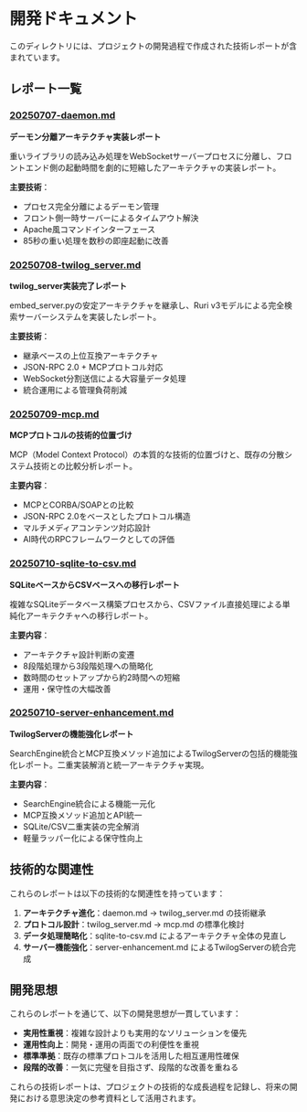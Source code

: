 # 開発ドキュメント

このディレクトリには、プロジェクトの開発過程で作成された技術レポートが含まれています。

## レポート一覧

### [20250707-daemon.md](20250707-daemon.md)
**デーモン分離アーキテクチャ実装レポート**

重いライブラリの読み込み処理をWebSocketサーバープロセスに分離し、フロントエンド側の起動時間を劇的に短縮したアーキテクチャの実装レポート。

**主要技術**：
- プロセス完全分離によるデーモン管理
- フロント側一時サーバーによるタイムアウト解決
- Apache風コマンドインターフェース
- 85秒の重い処理を数秒の即座起動に改善

### [20250708-twilog_server.md](20250708-twilog_server.md)
**twilog_server実装完了レポート**

embed_server.pyの安定アーキテクチャを継承し、Ruri v3モデルによる完全検索サーバーシステムを実装したレポート。

**主要技術**：
- 継承ベースの上位互換アーキテクチャ
- JSON-RPC 2.0 + MCPプロトコル対応
- WebSocket分割送信による大容量データ処理
- 統合運用による管理負荷削減

### [20250709-mcp.md](20250709-mcp.md)
**MCPプロトコルの技術的位置づけ**

MCP（Model Context Protocol）の本質的な技術的位置づけと、既存の分散システム技術との比較分析レポート。

**主要内容**：
- MCPとCORBA/SOAPとの比較
- JSON-RPC 2.0をベースとしたプロトコル構造
- マルチメディアコンテンツ対応設計
- AI時代のRPCフレームワークとしての評価

### [20250710-sqlite-to-csv.md](20250710-sqlite-to-csv.md)
**SQLiteベースからCSVベースへの移行レポート**

複雑なSQLiteデータベース構築プロセスから、CSVファイル直接処理による単純化アーキテクチャへの移行レポート。

**主要内容**：
- アーキテクチャ設計判断の変遷
- 8段階処理から3段階処理への簡略化
- 数時間のセットアップから約2時間への短縮
- 運用・保守性の大幅改善

### [20250710-server-enhancement.md](20250710-server-enhancement.md)
**TwilogServerの機能強化レポート**

SearchEngine統合とMCP互換メソッド追加によるTwilogServerの包括的機能強化レポート。二重実装解消と統一アーキテクチャ実現。

**主要内容**：
- SearchEngine統合による機能一元化
- MCP互換メソッド追加とAPI統一
- SQLite/CSV二重実装の完全解消
- 軽量ラッパー化による保守性向上

## 技術的な関連性

これらのレポートは以下の技術的な関連性を持っています：

1. **アーキテクチャ進化**：daemon.md → twilog_server.md の技術継承
2. **プロトコル設計**：twilog_server.md → mcp.md の標準化検討
3. **データ処理簡略化**：sqlite-to-csv.md によるアーキテクチャ全体の見直し
4. **サーバー機能強化**：server-enhancement.md によるTwilogServerの統合完成

## 開発思想

これらのレポートを通じて、以下の開発思想が一貫しています：

- **実用性重視**：複雑な設計よりも実用的なソリューションを優先
- **運用性向上**：開発・運用の両面での利便性を重視
- **標準準拠**：既存の標準プロトコルを活用した相互運用性確保
- **段階的改善**：一気に完璧を目指さず、段階的な改善を重ねる

これらの技術レポートは、プロジェクトの技術的な成長過程を記録し、将来の開発における意思決定の参考資料として活用されます。
